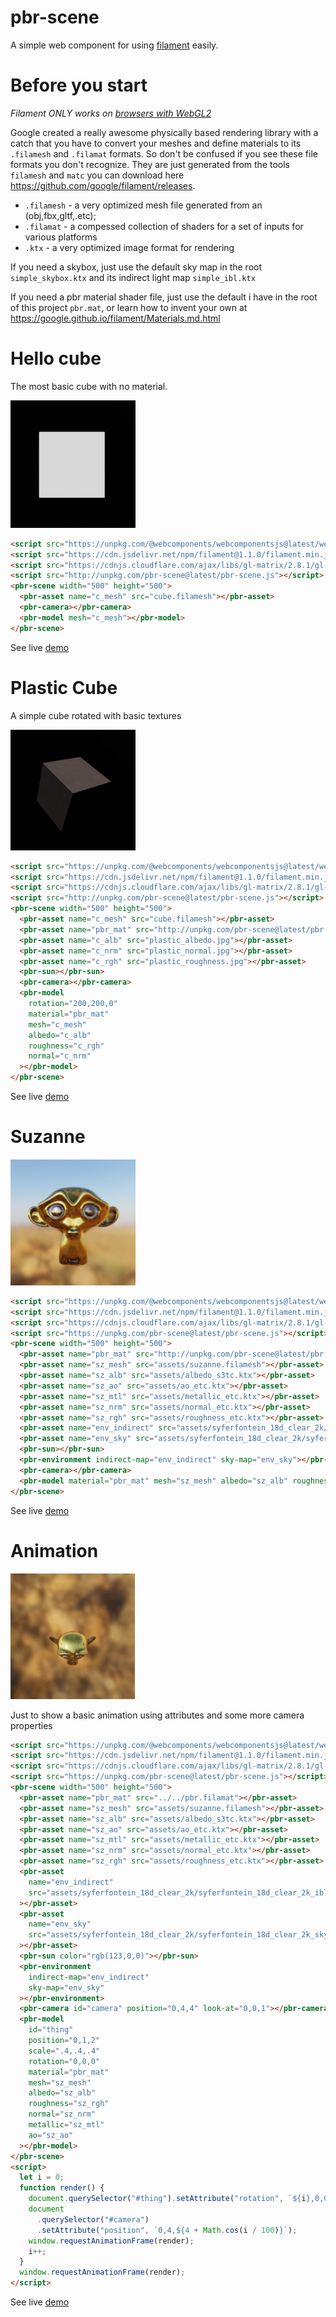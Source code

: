 # pbr-scene

A simple web component for using [filament](https://github.com/google/filament/) easily.

# Before you start

*Filament ONLY works on [browsers with WebGL2](https://caniuse.com/#feat=webgl2)*

Google created a really awesome physically based rendering library with a catch that you have to convert your meshes and define materials to its `.filamesh` and `.filamat` formats. So don't be confused if you see these file formats you don't recognize. They are just generated from the tools `filamesh` and `matc` you can download here https://github.com/google/filament/releases.

* `.filamesh` - a very optimized mesh file generated from an (obj,fbx,gltf,.etc);
* `.filamat` - a compessed collection of shaders for a set of inputs for various platforms
* `.ktx` - a very optimized image format for rendering

If you need a skybox, just use the default sky map in the root `simple_skybox.ktx` and its indirect light map `simple_ibl.ktx`

If you need a pbr material shader file, just use the default i have in the root of this project `pbr.mat`, or learn how to invent your own at https://google.github.io/filament/Materials.md.html

# Hello cube

The most basic cube with no material.

![no material cube](cube.png)

```html
<script src="https://unpkg.com/@webcomponents/webcomponentsjs@latest/webcomponents-loader.js"></script>
<script src="https://cdn.jsdelivr.net/npm/filament@1.1.0/filament.min.js"></script>
<script src="https://cdnjs.cloudflare.com/ajax/libs/gl-matrix/2.8.1/gl-matrix-min.js"></script>
<script src="http://unpkg.com/pbr-scene@latest/pbr-scene.js"></script>
<pbr-scene width="500" height="500">
  <pbr-asset name="c_mesh" src="cube.filamesh"></pbr-asset>
  <pbr-camera></pbr-camera>
  <pbr-model mesh="c_mesh"></pbr-model>
</pbr-scene>
```

See live [demo](https://richardanaya.github.io/pbr-scene/examples/cube/index.html)

# Plastic Cube

A simple cube rotated with basic textures

![no material cube](plastic_cube.png)

```html
<script src="https://unpkg.com/@webcomponents/webcomponentsjs@latest/webcomponents-loader.js"></script>
<script src="https://cdn.jsdelivr.net/npm/filament@1.1.0/filament.min.js"></script>
<script src="https://cdnjs.cloudflare.com/ajax/libs/gl-matrix/2.8.1/gl-matrix-min.js"></script>
<script src="http://unpkg.com/pbr-scene@latest/pbr-scene.js"></script>
<pbr-scene width="500" height="500">
  <pbr-asset name="c_mesh" src="cube.filamesh"></pbr-asset>
  <pbr-asset name="pbr_mat" src="http://unpkg.com/pbr-scene@latest/pbr.filamat"></pbr-asset>
  <pbr-asset name="c_alb" src="plastic_albedo.jpg"></pbr-asset>
  <pbr-asset name="c_nrm" src="plastic_normal.jpg"></pbr-asset>
  <pbr-asset name="c_rgh" src="plastic_roughness.jpg"></pbr-asset>
  <pbr-sun></pbr-sun>
  <pbr-camera></pbr-camera>
  <pbr-model
    rotation="200,200,0"
    material="pbr_mat"
    mesh="c_mesh"
    albedo="c_alb"
    roughness="c_rgh"
    normal="c_nrm"
  ></pbr-model>
</pbr-scene>
```

See live [demo](https://richardanaya.github.io/pbr-scene/examples/plastic_cube/index.html)

# Suzanne

![pbr rendered suzanne](suzanne.png)

```html
<script src="https://unpkg.com/@webcomponents/webcomponentsjs@latest/webcomponents-loader.js"></script>
<script src="https://cdn.jsdelivr.net/npm/filament@1.1.0/filament.min.js"></script>
<script src="https://cdnjs.cloudflare.com/ajax/libs/gl-matrix/2.8.1/gl-matrix-min.js"></script>
<script src="https://unpkg.com/pbr-scene@latest/pbr-scene.js"></script>
<pbr-scene width="500" height="500">
  <pbr-asset name="pbr_mat" src="http://unpkg.com/pbr-scene@latest/pbr.filamat"></pbr-asset>
  <pbr-asset name="sz_mesh" src="assets/suzanne.filamesh"></pbr-asset>
  <pbr-asset name="sz_alb" src="assets/albedo_s3tc.ktx"></pbr-asset>
  <pbr-asset name="sz_ao" src="assets/ao_etc.ktx"></pbr-asset>
  <pbr-asset name="sz_mtl" src="assets/metallic_etc.ktx"></pbr-asset>
  <pbr-asset name="sz_nrm" src="assets/normal_etc.ktx"></pbr-asset>
  <pbr-asset name="sz_rgh" src="assets/roughness_etc.ktx"></pbr-asset>
  <pbr-asset name="env_indirect" src="assets/syferfontein_18d_clear_2k/syferfontein_18d_clear_2k_ibl_s3tc.ktx"></pbr-asset>
  <pbr-asset name="env_sky" src="assets/syferfontein_18d_clear_2k/syferfontein_18d_clear_2k_skybox.ktx"></pbr-asset>
  <pbr-sun></pbr-sun>
  <pbr-environment indirect-map="env_indirect" sky-map="env_sky"></pbr-environment>
  <pbr-camera></pbr-camera>
  <pbr-model material="pbr_mat" mesh="sz_mesh" albedo="sz_alb" roughness="sz_rgh" normal="sz_nrm" metallic="sz_mtl" ao="sz_ao"></pbr-model>
</pbr-scene>
```

See live [demo](https://richardanaya.github.io/pbr-scene/examples/suzanne/index.html)

# Animation

![animated pbr scene](animated.gif)

Just to show a basic animation using attributes and some more camera properties

```html
<script src="https://unpkg.com/@webcomponents/webcomponentsjs@latest/webcomponents-loader.js"></script>
<script src="https://cdn.jsdelivr.net/npm/filament@1.1.0/filament.min.js"></script>
<script src="https://cdnjs.cloudflare.com/ajax/libs/gl-matrix/2.8.1/gl-matrix-min.js"></script>
<script src="https://unpkg.com/pbr-scene@latest/pbr-scene.js"></script>
<pbr-scene width="500" height="500">
  <pbr-asset name="pbr_mat" src="../../pbr.filamat"></pbr-asset>
  <pbr-asset name="sz_mesh" src="assets/suzanne.filamesh"></pbr-asset>
  <pbr-asset name="sz_alb" src="assets/albedo_s3tc.ktx"></pbr-asset>
  <pbr-asset name="sz_ao" src="assets/ao_etc.ktx"></pbr-asset>
  <pbr-asset name="sz_mtl" src="assets/metallic_etc.ktx"></pbr-asset>
  <pbr-asset name="sz_nrm" src="assets/normal_etc.ktx"></pbr-asset>
  <pbr-asset name="sz_rgh" src="assets/roughness_etc.ktx"></pbr-asset>
  <pbr-asset
    name="env_indirect"
    src="assets/syferfontein_18d_clear_2k/syferfontein_18d_clear_2k_ibl_s3tc.ktx"
  ></pbr-asset>
  <pbr-asset
    name="env_sky"
    src="assets/syferfontein_18d_clear_2k/syferfontein_18d_clear_2k_skybox.ktx"
  ></pbr-asset>
  <pbr-sun color="rgb(123,0,0)"></pbr-sun>
  <pbr-environment
    indirect-map="env_indirect"
    sky-map="env_sky"
  ></pbr-environment>
  <pbr-camera id="camera" position="0,4,4" look-at="0,0,1"></pbr-camera>
  <pbr-model
    id="thing"
    position="0,1,2"
    scale=".4,.4,.4"
    rotation="0,0,0"
    material="pbr_mat"
    mesh="sz_mesh"
    albedo="sz_alb"
    roughness="sz_rgh"
    normal="sz_nrm"
    metallic="sz_mtl"
    ao="sz_ao"
  ></pbr-model>
</pbr-scene>
<script>
  let i = 0;
  function render() {
    document.querySelector("#thing").setAttribute("rotation", `${i},0,0`);
    document
      .querySelector("#camera")
      .setAttribute("position", `0,4,${4 + Math.cos(i / 100)}`);
    window.requestAnimationFrame(render);
    i++;
  }
  window.requestAnimationFrame(render);
</script>
```

See live [demo](https://richardanaya.github.io/pbr-scene/examples/animation/index.html)
